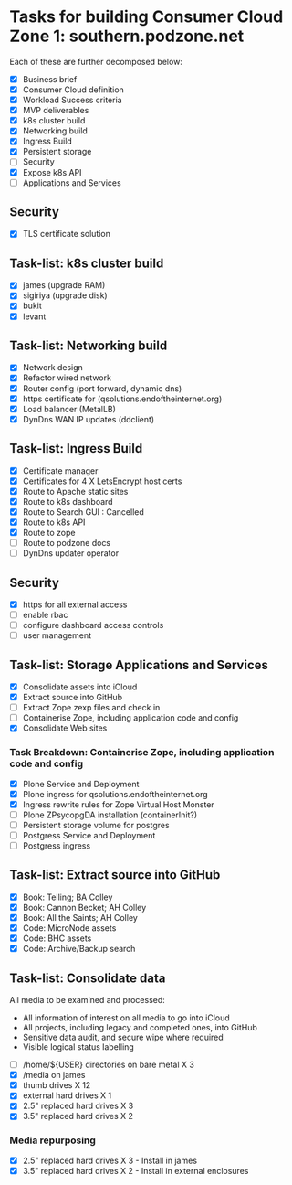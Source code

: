 # Tasks for building Consumer Cloud Zone 1: southern.podzone.net

Each of these are further decomposed below:

- [X] Business brief
- [X] Consumer Cloud definition
- [X] Workload Success criteria
- [X] MVP deliverables
- [X] k8s cluster build
- [X] Networking build
- [X] Ingress Build
- [X] Persistent storage
- [ ] Security
- [X] Expose k8s API
- [ ] Applications and Services

## Security

- [X] TLS certificate solution

## Task-list: k8s cluster build

- [X] james (upgrade RAM)
- [X] sigiriya (upgrade disk)
- [X] bukit
- [X] levant

## Task-list: Networking build

- [X] Network design
- [X] Refactor wired network
- [X] Router config (port forward, dynamic dns)
- [X] https certificate for (qsolutions.endoftheinternet.org)
- [X] Load balancer (MetalLB)
- [X] DynDns WAN IP updates (ddclient)

## Task-list: Ingress Build

- [X] Certificate manager
- [X] Certificates  for 4 X LetsEncrypt host certs
- [X] Route to Apache static sites
- [X] Route to k8s dashboard
- [X] Route to Search GUI : Cancelled
- [X] Route to k8s API
- [X] Route to zope
- [ ] Route to podzone docs
- [ ] DynDns updater operator

## Security

- [X] https for all external access
- [ ] enable rbac
- [ ] configure dashboard access controls
- [ ] user management

## Task-list: Storage Applications and Services

- [X] Consolidate assets into iCloud
- [X] Extract source into GitHub
- [ ] Extract Zope zexp files and check in
- [ ] Containerise Zope, including application code and config
- [X] Consolidate Web sites

### Task Breakdown: Containerise Zope, including application code and config

- [X] Plone Service and Deployment
- [X] Plone ingress for qsolutions.endoftheinternet.org
- [X] Ingress rewrite rules for Zope Virtual Host Monster
- [ ] Plone ZPsycopgDA installation (containerInit?)
- [ ] Persistent storage volume for postgres
- [ ] Postgress Service and Deployment
- [ ] Postgress ingress

## Task-list: Extract source into GitHub

- [X] Book: Telling; BA Colley
- [X] Book: Cannon Becket; AH Colley
- [X] Book: All the Saints; AH Colley
- [X] Code: MicroNode assets
- [X] Code: BHC assets
- [X] Code: Archive/Backup search

## Task-list: Consolidate data

All media to be examined and processed:

- All information of interest on all media to go into iCloud
- All projects, including legacy and completed ones, into GitHub
- Sensitive data audit, and secure wipe where required
- Visible logical status labelling

- [ ] /home/${USER} directories on bare metal X 3
- [X] /media on james
- [X] thumb drives X 12
- [X] external hard drives X 1
- [X] 2.5" replaced hard drives X 3
- [X] 3.5" replaced hard drives X 2

### Media repurposing

- [X] 2.5" replaced hard drives X 3 - Install in james
- [X] 3.5" replaced hard drives X 2 - Install in external enclosures

